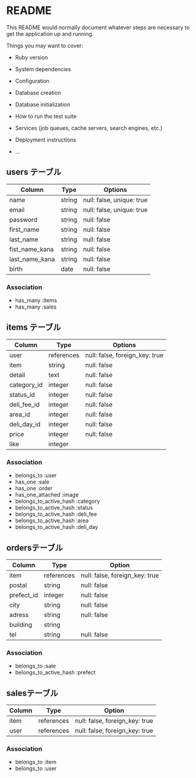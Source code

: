 # README

This README would normally document whatever steps are necessary to get the
application up and running.

Things you may want to cover:

* Ruby version

* System dependencies

* Configuration

* Database creation

* Database initialization

* How to run the test suite

* Services (job queues, cache servers, search engines, etc.)

* Deployment instructions

* ...


## users テーブル

| Column         | Type    | Options                        |
| -------------- | ------- | ------------------------------ |
| name           | string  | null: false, unique: true      |
| email          | string  | null: false, unique: true      |
| password       | string  | null: false                    |
| first_name     | string  | null: false                    |
| last_name      | string  | null: false                    |
| fist_name_kana | string  | null: false                    |
| last_name_kana | string  | null: false                    |
| birth          | date    | null: false                    |

### Association

- has_many :items
- has_many :sales

## items テーブル

| Column         | Type       | Options                        |
| -------------- | ---------- | ------------------------------ |
| user           | references | null: false, foreign_key: true |
| item           | string     | null: false                    |
| detail         | text       | null: false                    |
| category_id    | integer    | null: false                    |
| status_id      | integer    | null: false                    |
| deli_fee_id    | integer    | null: false                    |
| area_id        | integer    | null: false                    |
| deli_day_id    | integer    | null: false                    |
| price          | integer    | null: false                    |
| like           | integer    |                                |

### Association

- belongs_to :user
- has_one :sale
- has_one :order
- has_one_attached :image
- belongs_to_active_hash :category
- belongs_to_active_hash :status
- belongs_to_active_hash :deli_fee
- belongs_to_active_hash :area
- belongs_to_active_hash :deli_day

## ordersテーブル

| Column     | Type       | Option                         |
| ---------- | ---------- | ------------------------------ |
| item       | references | null: false, foreign_key: true |
| postal     | string     | null: false                    |
| prefect_id | integer    | null: false                    |
| city       | string     | null: false                    |
| adress     | string     | null: false                    |
| building   | string     |                                |
| tel        | string     | null: false                    |

### Association

- belongs_to :sale
- belongs_to_active_hash :prefect

## salesテーブル

| Column     | Type       | Option                         |
| ---------- | ---------- | ------------------------------ |
| item       | references | null: false, foreign_key: true |
| user       | references | null: false, foreign_key: true |

### Association

- belongs_to :item
- belongs_to :user
